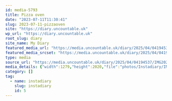 ```yaml
---
id: media-5793
title: Pizza oven
date: "2023-07-11T11:30:41"
slug: 2023-07-11-pizzaoven
site: "https://diary.uncountable.uk"
wp_url: "https://diary.uncountable.uk"
root_slug: diary
site_name: My Diary
featured_media_url: "https://media.uncountable.uk/diary/2025/04/04194537/IMG20230711123041-edited.webp"
featured_media_srcset: "https://media.uncountable.uk/diary/2025/04/04194537/IMG20230711123041-edited-190x300.webp 190w, https://media.uncountable.uk/diary/2025/04/04194537/IMG20230711123041-edited-648x1024.webp 648w, https://media.uncountable.uk/diary/2025/04/04194537/IMG20230711123041-edited-150x150.webp 150w, https://media.uncountable.uk/diary/2025/04/04194537/IMG20230711123041-edited-405x640.webp 405w, https://media.uncountable.uk/diary/2025/04/04194537/IMG20230711123041-edited.webp 1279w"
type: media
source_url: "https://media.uncountable.uk/diary/2025/04/04194537/IMG20230711123041-edited.webp"
media_details: {"width":1279,"height":2020,"file":"photos/Instadiary/IMG20230711123041-edited.webp","filesize":196306,"sizes":{"medium":{"file":"IMG20230711123041-edited-190x300.webp","width":190,"height":300,"filesize":22026,"mime_type":"image/webp","source_url":"https://media.uncountable.uk/diary/2025/04/04194537/IMG20230711123041-edited-190x300.webp"},"large":{"file":"IMG20230711123041-edited-648x1024.webp","width":648,"height":1024,"filesize":169248,"mime_type":"image/webp","source_url":"https://media.uncountable.uk/diary/2025/04/04194537/IMG20230711123041-edited-648x1024.webp"},"thumbnail":{"file":"IMG20230711123041-edited-150x150.webp","width":150,"height":150,"filesize":9564,"mime_type":"image/webp","source_url":"https://media.uncountable.uk/diary/2025/04/04194537/IMG20230711123041-edited-150x150.webp"},"mobwidth":{"file":"IMG20230711123041-edited-405x640.webp","width":405,"height":640,"filesize":82372,"mime_type":"image/webp","source_url":"https://media.uncountable.uk/diary/2025/04/04194537/IMG20230711123041-edited-405x640.webp"},"full":{"file":"IMG20230711123041-edited.webp","width":1279,"height":2020,"mime_type":"image/webp","source_url":"https://media.uncountable.uk/diary/2025/04/04194537/IMG20230711123041-edited.webp"}},"image_meta":{"aperture":"0","credit":"","camera":"","caption":"","created_timestamp":"0","copyright":"","focal_length":"0","iso":"0","shutter_speed":"0","title":"","orientation":"0","keywords":[]}}
category: []
tag:
  - name: instadiary
    slug: instadiary
    id: 5
---
```


